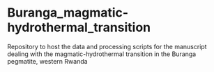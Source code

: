 # Buranga_magmatic-hydrothermal_transition
Repository to host the data and processing scripts for the manuscript dealing with the magmatic-hydrothermal transition in the Buranga pegmatite, western Rwanda
